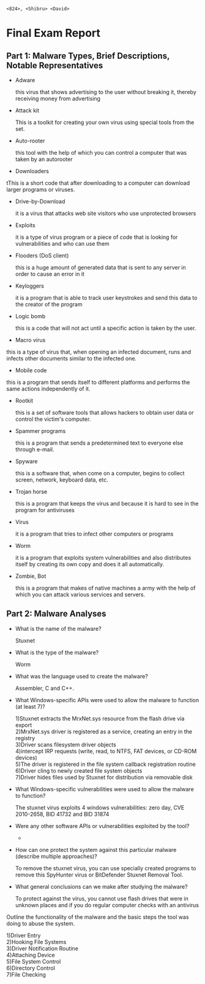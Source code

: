 `<824>, <Shibru> <David>`
# Final Exam Report

## Part 1: Malware Types, Brief Descriptions, Notable Representatives

* Adware

  this virus that shows advertising to the user without breaking it, thereby receiving money from advertising

* Attack kit

  This is a toolkit for creating your own virus using special tools from the set.

* Auto-rooter

  this tool with the help of which you can control a computer that was taken by an autorooter

* Downloaders

tThis is a short code that after downloading to a computer can download larger programs or viruses.

* Drive-by-Download

  it is a virus that attacks web site visitors who use unprotected browsers

* Exploits

  it is a type of virus program or a piece of code that is looking for vulnerabilities and who can use them

* Flooders (DoS client)

  this is a huge amount of generated data that is sent to any server in order to cause an error in it

* Keyloggers

  it is a program that is able to track user keystrokes and send this data to the creator of the program

* Logic bomb

  this is a code that will not act until a specific action is taken by the user.

* Macro virus

this is a type of virus that, when opening an infected document, runs and infects other documents similar to the infected one.

* Mobile code

this is a program that sends itself to different platforms and performs the same actions independently of it.

* Rootkit

  this is a set of software tools that allows hackers to obtain user data or control the victim's computer.

* Spammer programs

  this is a program that sends a predetermined text to everyone else through e-mail.

* Spyware

  this is a software that, when come on a computer, begins to collect screen, network, keyboard data, etc.

* Trojan horse

  this is a program that keeps the virus and because it is hard to see in the program for antiviruses

* Virus

  it is a program that tries to infect other computers or programs

* Worm

  it is a program that exploits system vulnerabilities and also distributes itself by creating its own copy and does it all automatically.

* Zombie, Bot

  this is a program that makes of native machines a army with the help of which you can attack various services and servers.

## Part 2: Malware Analyses

* What is the name of the malware?

  Stuxnet

* What is the type of the malware?

  Worm

* What was the language used to create the malware?

  Assembler, С and С++.

* What Windows-specific APIs were used to allow the malware to function (at least 7)?

  1)Stuxnet extracts the MrxNet.sys resource from the flash drive via export  
    2)MrxNet.sys driver is registered as a service, creating an entry in the registry  
    3)Driver scans filesystem driver objects  
    4)intercept IRP requests (write, read, to NTFS, FAT devices, or CD-ROM devices)  
    5)The driver is registered in the file system callback registration routine  
    6)Driver cling to newly created file system objects  
   7)Driver hides files used by Stuxnet for distribution via removable disk  

* What Windows-specific vulnerabilities were used to allow the malware to function?

  The stuxnet virus exploits 4 windows vulnerabilities: zero day, CVE 2010-2658, BID 41732 and BID 31874

* Were any other software APIs or vulnerabilities exploited by the tool?

  -

* How can one protect the system against this particular malware (describe multiple approaches)?

  To remove the stuxnet virus, you can use specially created programs to remove this SpyHunter virus or BitDefender Stuxnet Removal Tool.

* What general conclusions can we make after studying the malware?

  To protect against the virus, you cannot use flash drives that were in unknown places and if you do regular computer checks with an antivirus

Outline the functionality of the malware and the basic steps the tool was doing to abuse the system.

  1)Driver Entry  
  2)Hooking File Systems  
  3)Driver Notification Routine  
  4)Attaching Device  
  5)File System Control  
  6)Directory Control  
  7)File Checking  
